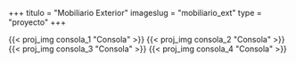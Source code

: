 +++
titulo = "Mobiliario Exterior"
imageslug = "mobiliario_ext"
type = "proyecto"
+++

{{< proj_img consola_1 "Consola" >}}
{{< proj_img consola_2 "Consola" >}}
{{< proj_img consola_3 "Consola" >}}
{{< proj_img consola_4 "Consola" >}}
